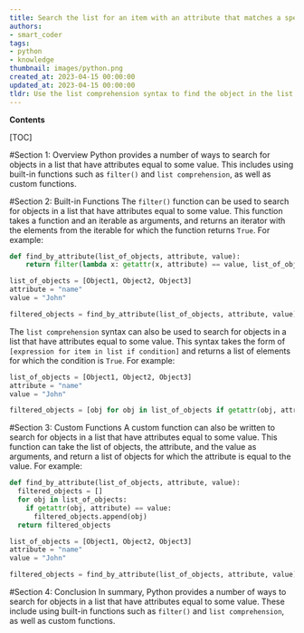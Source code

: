 ```yaml
---
title: Search the list for an item with an attribute that matches a specified value
authors:
- smart_coder
tags:
- python
- knowledge
thumbnail: images/python.png
created_at: 2023-04-15 00:00:00
updated_at: 2023-04-15 00:00:00
tldr: Use the list comprehension syntax to find the object in the list that has an attribute equal to some value that meets any condition.
---
```


**Contents**

[TOC]

#Section 1: Overview
Python provides a number of ways to search for objects in a list that have attributes equal to some value. This includes using built-in functions such as `filter()` and `list comprehension`, as well as custom functions.

#Section 2: Built-in Functions
The `filter()` function can be used to search for objects in a list that have attributes equal to some value. This function takes a function and an iterable as arguments, and returns an iterator with the elements from the iterable for which the function returns `True`. For example:

```python
def find_by_attribute(list_of_objects, attribute, value):
    return filter(lambda x: getattr(x, attribute) == value, list_of_objects)

list_of_objects = [Object1, Object2, Object3]
attribute = "name"
value = "John"

filtered_objects = find_by_attribute(list_of_objects, attribute, value)
```

The `list comprehension` syntax can also be used to search for objects in a list that have attributes equal to some value. This syntax takes the form of `[expression for item in list if condition]` and returns a list of elements for which the condition is `True`. For example:

```python
list_of_objects = [Object1, Object2, Object3]
attribute = "name"
value = "John"

filtered_objects = [obj for obj in list_of_objects if getattr(obj, attribute) == value]
```

#Section 3: Custom Functions
A custom function can also be written to search for objects in a list that have attributes equal to some value. This function can take the list of objects, the attribute, and the value as arguments, and return a list of objects for which the attribute is equal to the value. For example:

```python
def find_by_attribute(list_of_objects, attribute, value):
  filtered_objects = []
  for obj in list_of_objects:
    if getattr(obj, attribute) == value:
      filtered_objects.append(obj)
  return filtered_objects

list_of_objects = [Object1, Object2, Object3]
attribute = "name"
value = "John"

filtered_objects = find_by_attribute(list_of_objects, attribute, value)
```

#Section 4: Conclusion
In summary, Python provides a number of ways to search for objects in a list that have attributes equal to some value. These include using built-in functions such as `filter()` and `list comprehension`, as well as custom functions.
